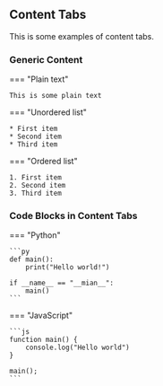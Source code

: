 ## Content Tabs

This is some examples of content tabs.

### Generic Content

=== "Plain text"

    This is some plain text

=== "Unordered list"

    * First item
    * Second item
    * Third item

=== "Ordered list"

    1. First item
    2. Second item
    3. Third item


### Code Blocks in Content Tabs

=== "Python"

    ```py
    def main():
        print("Hello world!")

    if __name__ == "__mian__":
        main()
    ```

=== "JavaScript"

    ```js
    function main() {
        console.log("Hello world")
    }

    main();
    ```